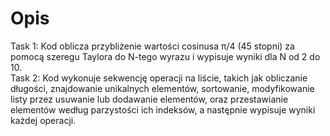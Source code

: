 # Opis
Task 1: Kod oblicza przybliżenie wartości cosinusa π/4 (45 stopni) za pomocą szeregu Taylora do N-tego wyrazu i wypisuje wyniki dla N od 2 do 10.<br />
Task 2: Kod wykonuje sekwencję operacji na liście, takich jak obliczanie długości, znajdowanie unikalnych elementów, sortowanie, modyfikowanie listy przez usuwanie lub dodawanie elementów, oraz przestawianie elementów według parzystości ich indeksów, a następnie wypisuje wyniki każdej operacji.<br />
